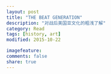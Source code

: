 ```yaml
---
layout: post
title: "THE BEAT GENERATION"
description: "对战后美国亚文化的粗浅了解"
category: Read
tags: [history, art]
modified: 2015-10-22

imagefeature: 
comments: false
share: true
---
```



